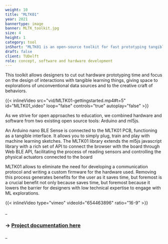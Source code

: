 ```yaml
---
weight: 10
title: "MLTK01"
year: 2021
bannertype: image
banner: MLTK_toolkit.jpg
size: 4
height: 1
category: tool
inShort: "MLTK01 is an open-source toolkit for fast prototyping tangible learning things, built on top of Arduino and ml5js. Simply plug, train and play machine learning sketches."
draft: false
client: TUDelft
role: concept, software and hardware development
---
```


This toolkit allows designers to cut out hardware prototyping time and focus on the design of interactions with tangible learning things, giving space to explorations of unconventional data sources and to the creative craft of behaviors.

{{< inlineVideo src="vid/MLTK01-gettingstarted.mp4#t=5" id="MLTK01_video" loop="false" controls="true" autoplay="false" >}}


As we strive for open approaches to education, we combined hardware and software from two existing open source tools: Arduino and ml5js.

An Arduino nano BLE Sense is connected to the MLTK01 PCB, functioning as a tangible interface. It allows you to simply plug, train and play with machine learning sketches.
The MLTK01 library extends the ml5js javascript library with a rich set of API to connect the browser with the board through Web BLE API, facilitating the process of reading sensors and controlling the physical actuators connected to the board

MLTK01 allows to eliminate the need for developing a communication protocol and writing a custom firmware for the hardware used. Removing this process generates benefits for the user as it saves time, but foremost is a crucial benefit not only because saves time, but foremost because it lowers the barrier for designers with low technical expertise to engage with ML explorations.

{{< inlineVideo type="vimeo" videoId="654463896" ratio="16-9" >}}

_

### -> [Project documentation here](https://id-studiolab.github.io/MLTK01/)

_